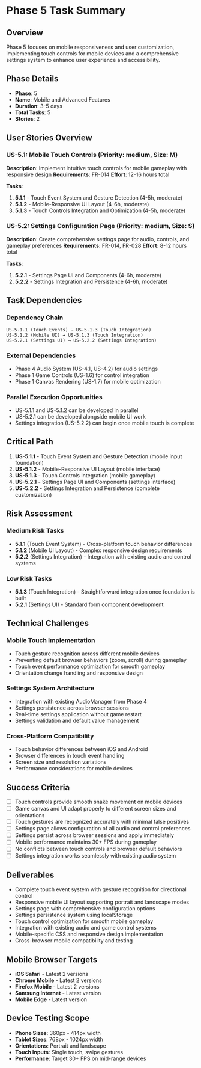 # Phase 5 Task Summary

## Overview
Phase 5 focuses on mobile responsiveness and user customization, implementing touch controls for mobile devices and a comprehensive settings system to enhance user experience and accessibility.

## Phase Details
- **Phase**: 5
- **Name**: Mobile and Advanced Features
- **Duration**: 3-5 days
- **Total Tasks**: 5
- **Stories**: 2

## User Stories Overview

### US-5.1: Mobile Touch Controls (Priority: medium, Size: M)
**Description**: Implement intuitive touch controls for mobile gameplay with responsive design
**Requirements**: FR-014
**Effort**: 12-16 hours total

**Tasks**:
1. **5.1.1** - Touch Event System and Gesture Detection (4-5h, moderate)
2. **5.1.2** - Mobile-Responsive UI Layout (4-6h, moderate) 
3. **5.1.3** - Touch Controls Integration and Optimization (4-5h, moderate)

### US-5.2: Settings Configuration Page (Priority: medium, Size: S)
**Description**: Create comprehensive settings page for audio, controls, and gameplay preferences
**Requirements**: FR-014, FR-028
**Effort**: 8-12 hours total

**Tasks**:
1. **5.2.1** - Settings Page UI and Components (4-6h, moderate)
2. **5.2.2** - Settings Integration and Persistence (4-6h, moderate)

## Task Dependencies

### Dependency Chain
```
US-5.1.1 (Touch Events) → US-5.1.3 (Touch Integration)
US-5.1.2 (Mobile UI) → US-5.1.3 (Touch Integration)
US-5.2.1 (Settings UI) → US-5.2.2 (Settings Integration)
```

### External Dependencies
- Phase 4 Audio System (US-4.1, US-4.2) for audio settings
- Phase 1 Game Controls (US-1.6) for control integration
- Phase 1 Canvas Rendering (US-1.7) for mobile optimization

### Parallel Execution Opportunities
- US-5.1.1 and US-5.1.2 can be developed in parallel
- US-5.2.1 can be developed alongside mobile UI work
- Settings integration (US-5.2.2) can begin once mobile touch is complete

## Critical Path
1. **US-5.1.1** - Touch Event System and Gesture Detection (mobile input foundation)
2. **US-5.1.2** - Mobile-Responsive UI Layout (mobile interface)
3. **US-5.1.3** - Touch Controls Integration (mobile gameplay)
4. **US-5.2.1** - Settings Page UI and Components (settings interface)
5. **US-5.2.2** - Settings Integration and Persistence (complete customization)

## Risk Assessment

### Medium Risk Tasks
- **5.1.1** (Touch Event System) - Cross-platform touch behavior differences
- **5.1.2** (Mobile UI Layout) - Complex responsive design requirements
- **5.2.2** (Settings Integration) - Integration with existing audio and control systems

### Low Risk Tasks  
- **5.1.3** (Touch Integration) - Straightforward integration once foundation is built
- **5.2.1** (Settings UI) - Standard form component development

## Technical Challenges

### Mobile Touch Implementation
- Touch gesture recognition across different mobile devices
- Preventing default browser behaviors (zoom, scroll) during gameplay
- Touch event performance optimization for smooth gameplay
- Orientation change handling and responsive design

### Settings System Architecture
- Integration with existing AudioManager from Phase 4
- Settings persistence across browser sessions
- Real-time settings application without game restart
- Settings validation and default value management

### Cross-Platform Compatibility
- Touch behavior differences between iOS and Android
- Browser differences in touch event handling
- Screen size and resolution variations
- Performance considerations for mobile devices

## Success Criteria
- [ ] Touch controls provide smooth snake movement on mobile devices
- [ ] Game canvas and UI adapt properly to different screen sizes and orientations
- [ ] Touch gestures are recognized accurately with minimal false positives
- [ ] Settings page allows configuration of all audio and control preferences
- [ ] Settings persist across browser sessions and apply immediately
- [ ] Mobile performance maintains 30+ FPS during gameplay
- [ ] No conflicts between touch controls and browser default behaviors
- [ ] Settings integration works seamlessly with existing audio system

## Deliverables
- Complete touch event system with gesture recognition for directional control
- Responsive mobile UI layout supporting portrait and landscape modes
- Settings page with comprehensive configuration options
- Settings persistence system using localStorage
- Touch control optimization for smooth mobile gameplay
- Integration with existing audio and game control systems
- Mobile-specific CSS and responsive design implementation
- Cross-browser mobile compatibility and testing

## Mobile Browser Targets
- **iOS Safari** - Latest 2 versions
- **Chrome Mobile** - Latest 2 versions  
- **Firefox Mobile** - Latest 2 versions
- **Samsung Internet** - Latest version
- **Mobile Edge** - Latest version

## Device Testing Scope
- **Phone Sizes**: 360px - 414px width
- **Tablet Sizes**: 768px - 1024px width
- **Orientations**: Portrait and landscape
- **Touch Inputs**: Single touch, swipe gestures
- **Performance**: Target 30+ FPS on mid-range devices